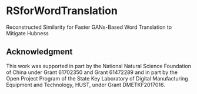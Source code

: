 # RSforWordTranslation
Reconstructed Similarity for Faster GANs-Based Word Translation to Mitigate Hubness


## Acknowledgment
This work was supported in part by the National Natural Science Foundation of China under Grant 61702350 and Grant 61472289 and in part by the Open Project Program of the State Key Laboratory of Digital Manufacturing Equipment and Technology, HUST, under Grant DMETKF2017016.
